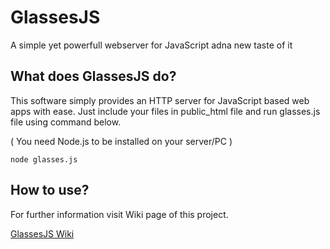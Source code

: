 # GlassesJS
A simple yet powerfull webserver for JavaScript adna  new taste of it

## What does GlassesJS do?
This software simply provides an HTTP server for JavaScript based web apps with ease. Just include your files in public_html file and run glasses.js file using command below.

( You need Node.js to be installed on your server/PC )
```
node glasses.js
```

## How to use?
For further information visit Wiki page of this project.

[GlassesJS Wiki](https://github.com/AdnanBabakan/GlassesJS/wiki)
